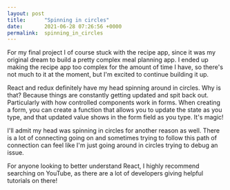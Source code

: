 ```yaml
---
layout: post
title:      "Spinning in circles"
date:       2021-06-28 07:26:56 +0000
permalink:  spinning_in_circles
---
```



For my final project I of course stuck with the recipe app, since it was my original dream to build a pretty complex meal planning app. I ended up making the recipe app too complex for the amount of time I have, so there's not much to it at the moment, but I'm excited to continue building it up. 

React and redux definitely have my head spinning around in circles. Why is that? Because things are constantly getting updated and spit back out. Particularly with how controlled components work in forms. When creating a form, you can create a function that allows you to update the state as you type, and that updated value shows in the form field as you type. It's magic! 

I'll admit my head was spinning in circles for another reason as well. There is a lot of connecting going on and sometimes trying to follow this path of connection can feel like I'm just going around in circles trying to debug an issue.

For anyone looking to better understand React, I highly recommend searching on YouTube, as there are a lot of developers giving helpful tutorials on there!
